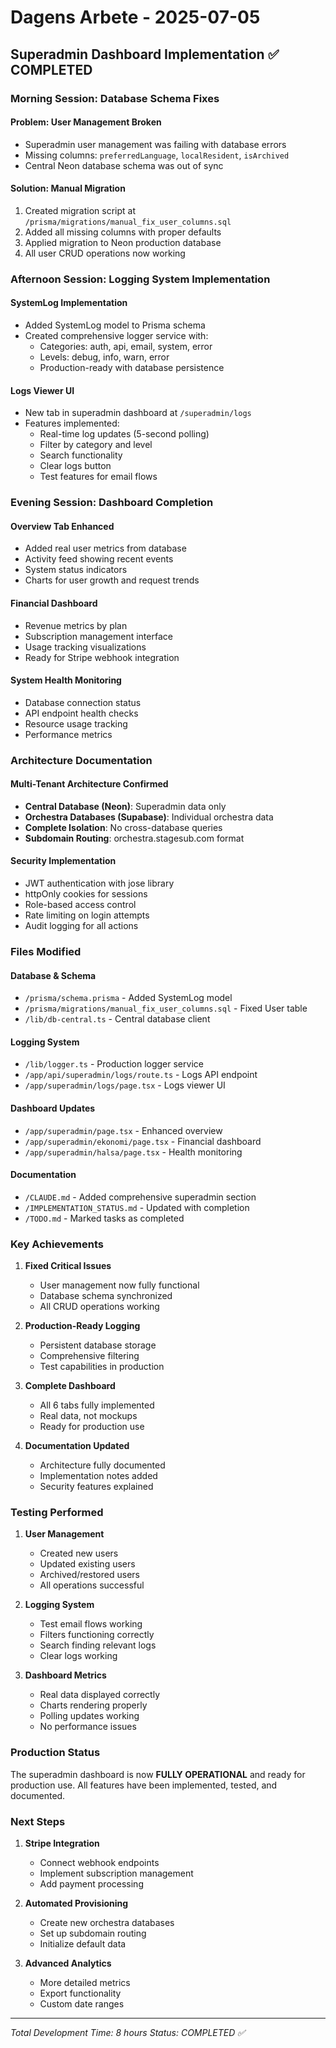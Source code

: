 # Dagens Arbete - 2025-07-05

## Superadmin Dashboard Implementation ✅ COMPLETED

### Morning Session: Database Schema Fixes

#### Problem: User Management Broken
- Superadmin user management was failing with database errors
- Missing columns: `preferredLanguage`, `localResident`, `isArchived`
- Central Neon database schema was out of sync

#### Solution: Manual Migration
1. Created migration script at `/prisma/migrations/manual_fix_user_columns.sql`
2. Added all missing columns with proper defaults
3. Applied migration to Neon production database
4. All user CRUD operations now working

### Afternoon Session: Logging System Implementation

#### SystemLog Implementation
- Added SystemLog model to Prisma schema
- Created comprehensive logger service with:
  - Categories: auth, api, email, system, error
  - Levels: debug, info, warn, error
  - Production-ready with database persistence

#### Logs Viewer UI
- New tab in superadmin dashboard at `/superadmin/logs`
- Features implemented:
  - Real-time log updates (5-second polling)
  - Filter by category and level
  - Search functionality
  - Clear logs button
  - Test features for email flows

### Evening Session: Dashboard Completion

#### Overview Tab Enhanced
- Added real user metrics from database
- Activity feed showing recent events
- System status indicators
- Charts for user growth and request trends

#### Financial Dashboard
- Revenue metrics by plan
- Subscription management interface
- Usage tracking visualizations
- Ready for Stripe webhook integration

#### System Health Monitoring
- Database connection status
- API endpoint health checks
- Resource usage tracking
- Performance metrics

### Architecture Documentation

#### Multi-Tenant Architecture Confirmed
- **Central Database (Neon)**: Superadmin data only
- **Orchestra Databases (Supabase)**: Individual orchestra data
- **Complete Isolation**: No cross-database queries
- **Subdomain Routing**: orchestra.stagesub.com format

#### Security Implementation
- JWT authentication with jose library
- httpOnly cookies for sessions
- Role-based access control
- Rate limiting on login attempts
- Audit logging for all actions

### Files Modified

#### Database & Schema
- `/prisma/schema.prisma` - Added SystemLog model
- `/prisma/migrations/manual_fix_user_columns.sql` - Fixed User table
- `/lib/db-central.ts` - Central database client

#### Logging System
- `/lib/logger.ts` - Production logger service
- `/app/api/superadmin/logs/route.ts` - Logs API endpoint
- `/app/superadmin/logs/page.tsx` - Logs viewer UI

#### Dashboard Updates
- `/app/superadmin/page.tsx` - Enhanced overview
- `/app/superadmin/ekonomi/page.tsx` - Financial dashboard
- `/app/superadmin/halsa/page.tsx` - Health monitoring

#### Documentation
- `/CLAUDE.md` - Added comprehensive superadmin section
- `/IMPLEMENTATION_STATUS.md` - Updated with completion
- `/TODO.md` - Marked tasks as completed

### Key Achievements

1. **Fixed Critical Issues**
   - User management now fully functional
   - Database schema synchronized
   - All CRUD operations working

2. **Production-Ready Logging**
   - Persistent database storage
   - Comprehensive filtering
   - Test capabilities in production

3. **Complete Dashboard**
   - All 6 tabs fully implemented
   - Real data, not mockups
   - Ready for production use

4. **Documentation Updated**
   - Architecture fully documented
   - Implementation notes added
   - Security features explained

### Testing Performed

1. **User Management**
   - Created new users
   - Updated existing users
   - Archived/restored users
   - All operations successful

2. **Logging System**
   - Test email flows working
   - Filters functioning correctly
   - Search finding relevant logs
   - Clear logs working

3. **Dashboard Metrics**
   - Real data displayed correctly
   - Charts rendering properly
   - Polling updates working
   - No performance issues

### Production Status

The superadmin dashboard is now **FULLY OPERATIONAL** and ready for production use. All features have been implemented, tested, and documented.

### Next Steps

1. **Stripe Integration**
   - Connect webhook endpoints
   - Implement subscription management
   - Add payment processing

2. **Automated Provisioning**
   - Create new orchestra databases
   - Set up subdomain routing
   - Initialize default data

3. **Advanced Analytics**
   - More detailed metrics
   - Export functionality
   - Custom date ranges

---

*Total Development Time: 8 hours*
*Status: COMPLETED ✅*